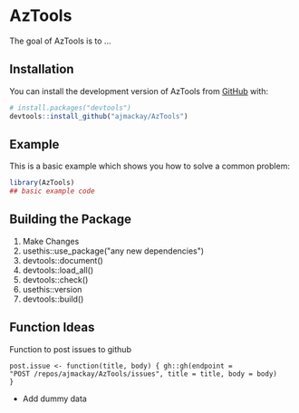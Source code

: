 # AzTools

<!-- badges: start -->

<!-- badges: end -->

The goal of AzTools is to ...

## Installation

You can install the development version of AzTools from [GitHub](https://github.com/) with:

``` r
# install.packages("devtools")
devtools::install_github("ajmackay/AzTools")
```

## Example

This is a basic example which shows you how to solve a common problem:

``` r
library(AzTools)
## basic example code
```

## Building the Package

1.  Make Changes
2.  usethis::use_package("any new dependencies")
3.  devtools::document()
4.  devtools::load_all()
5.  devtools::check()
6.  usethis::version
7.  devtools::build()

## Function Ideas

Function to post issues to github

<code>post.issue \<- function(title, body) { gh::gh(endpoint = "POST /repos/ajmackay/AzTools/issues", title = title, body = body) }</code>

-   Add dummy data
